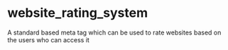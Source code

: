 website_rating_system
=====================

A standard based meta tag which can be used to rate websites based on the users who can access it